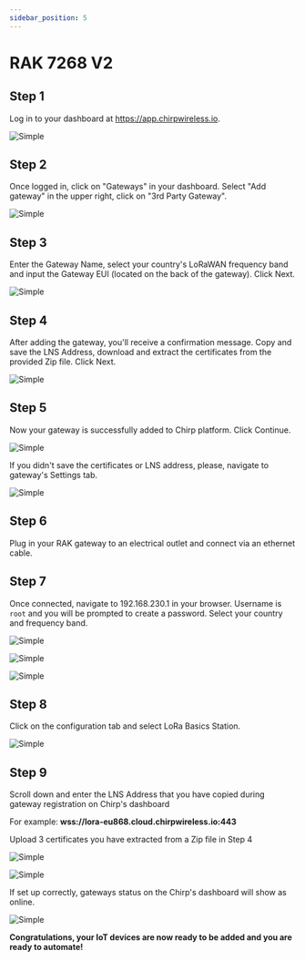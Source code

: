 ```yaml
---
sidebar_position: 5
---
```


# RAK 7268 V2

## Step 1

Log in to your dashboard at https://app.chirpwireless.io.

![Simple](login.png)

## Step 2

Once logged in, click on "Gateways" in your dashboard. Select "Add gateway" in the upper right, click on "3rd Party Gateway".

![Simple](add_gateway.png)

## Step 3

Enter the Gateway Name, select your country's LoRaWAN frequency band and input the Gateway EUI (located on the back of the gateway). Click Next.

![Simple](rak1.png)

## Step 4

After adding the gateway, you'll receive a confirmation message. Copy and save the LNS Address, download and extract the certificates from the provided Zip file. Click Next.

![Simple](rak2.png)

## Step 5

Now your gateway is successfully added to Chirp platform. Click Continue.

![Simple](rak3.png)

If you didn't save the certificates or LNS address, please, navigate to gateway's Settings tab.

![Simple](rak4.png)

## Step 6

Plug in your RAK gateway to an electrical outlet and connect via an ethernet cable.

## Step 7

Once connected, navigate to 192.168.230.1 in your browser. Username is `root` and you will be prompted to create a password. Select your country and frequency band.

![Simple](imagerakpassword.jpg)

![Simple](imagerakcountry.jpg)

![Simple](imagerakregion.jpg)

## Step 8

Click on the configuration tab and select LoRa Basics Station.

![Simple](image9rak.png)

## Step 9

Scroll down and enter the LNS Address that you have copied during gateway registration on Chirp's dashboard

For example: **wss://lora-eu868.cloud.chirpwireless.io:443**

Upload 3 certificates you have extracted from a Zip file in Step 4

![Simple](image10rak.png)

![Simple](image11rak.png)

If set up correctly, gateways status on the Chirp's dashboard will show as online.

![Simple](rak10.png)

**Congratulations, your IoT devices are now ready to be added and you are ready to automate!**
